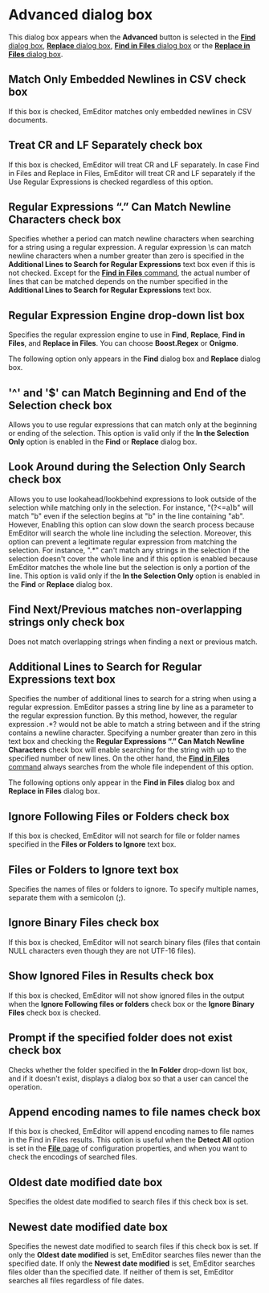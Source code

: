 # Advanced dialog box

This dialog box appears when the **Advanced** button is selected in the [**Find** dialog box](../find/index), [**Replace** dialog box](../replace/index), [**Find in Files** dialog box](../find_in_files/index) or the [**Replace in Files** dialog box](../replace_in_files/index).

## Match Only Embedded Newlines in CSV check box

If this box is checked, EmEditor matches only embedded newlines in CSV documents.

## Treat CR and LF Separately check box

If this box is checked, EmEditor will treat CR and LF separately. In case Find in Files and Replace in Files, EmEditor will treat CR and LF separately if the Use Regular Expressions is checked regardless of this option.

## Regular Expressions “.” Can Match Newline Characters check box

Specifies whether a period can match newline characters when searching for a string using a regular expression. A regular expression \\s can match newline characters when a number greater than zero is specified in the **Additional Lines to Search for Regular Expressions** text box even if this is not checked. Except for the [**Find in Files** command](../../cmd/search/grep), the actual number of lines that can be matched depends on the number specified in the **Additional Lines to Search for Regular Expressions** text box.

## Regular Expression Engine drop-down list box

Specifies the regular expression engine to use in **Find**, **Replace**, **Find in Files**, and **Replace in Files**. You can choose **Boost.Regex** or **Onigmo**.

The following option only appears in the **Find** dialog box and **Replace** dialog box.

## '^' and '$' can Match Beginning and End of the Selection check box

Allows you to use regular expressions that can match only at the beginning or ending of the selection. This option is valid only if the **In the Selection Only** option is enabled in the **Find** or **Replace** dialog box.

## Look Around during the Selection Only Search check box

Allows you to use lookahead/lookbehind expressions to look outside of the selection while matching only in the selection. For instance, "(?<=a)b" will match "b" even if the selection begins at "b" in the line containing "ab". However, Enabling this option can slow down the search process because EmEditor will search the whole line including the selection. Moreover, this option can prevent a legitimate regular expression from matching the selection. For instance, ".\*" can't match any strings in the selection if the selection doesn't cover the whole line and if this option is enabled because EmEditor matches the whole line but the selection is only a portion of the line. This option is valid only if the **In the Selection Only** option is enabled in the **Find** or **Replace** dialog box.

## Find Next/Previous matches non-overlapping strings only check box

Does not match overlapping strings when finding a next or previous match.

## Additional Lines to Search for Regular Expressions text box

Specifies the number of additional lines to search for a string when using a regular expression. EmEditor passes a string line by line as a parameter to the regular expression function. By this method, however, the regular expression <td>.\*?</td> would not be able to match a string between <td> and </td> if the string contains a newline character. Specifying a number greater than zero in this text box and checking the **Regular Expressions “.” Can Match Newline Characters** check box will enable searching for the string with up to the specified number of new lines. On the other hand, the [**Find in Files** command](../../cmd/search/grep) always searches from the whole file independent of this option.

The following options only appear in the **Find in Files** dialog box and **Replace in Files** dialog box.

## Ignore Following Files or Folders check box

If this box is checked, EmEditor will not search for file or folder names
specified in the **Files or Folders to Ignore**
text box.

## Files or Folders to Ignore text box

Specifies the names of files or folders to ignore. To specify multiple names,
separate them with a semicolon (**;**).

## Ignore Binary Files check box

If this box is checked, EmEditor will not search binary files (files that contain NULL characters even though they are not UTF-16 files).

## Show Ignored Files in Results check box

If this box is checked, EmEditor will not show ignored files in the output when the **Ignore Following files or folders** check box or the **Ignore Binary Files** check box is checked.

## Prompt if the specified folder does not exist check box

Checks whether the folder specified in the **In Folder** drop-down list box, and if it doesn't exist, displays a dialog box so that a user can cancel the operation.

## Append encoding names to file names check box

If this box is checked, EmEditor will append encoding names to file names in the Find in Files results. This option is useful when the **Detect All** option is set in the [**File** page](../properties/file/index) of configuration properties, and when you want to check the encodings of searched files.

## Oldest date modified date box

Specifies the oldest date modified to search files if this check box is set.

## Newest date modified date box

Specifies the newest date modified to search files if this check box is set. If only the **Oldest date modified** is set, EmEditor searches files newer than the specified date. If only the **Newest date modified** is set, EmEditor searches files older than the specified date. If neither of them is set, EmEditor searches all files regardless of file dates.

